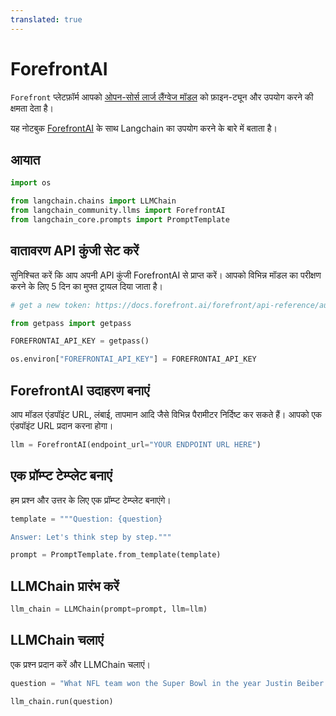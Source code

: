 ```yaml
---
translated: true
---
```


# ForefrontAI

`Forefront` प्लेटफ़ॉर्म आपको [ओपन-सोर्स लार्ज लैंग्वेज मॉडल](https://docs.forefront.ai/forefront/master/models) को फ़ाइन-ट्यून और उपयोग करने की क्षमता देता है।

यह नोटबुक [ForefrontAI](https://www.forefront.ai/) के साथ Langchain का उपयोग करने के बारे में बताता है।

## आयात

```python
import os

from langchain.chains import LLMChain
from langchain_community.llms import ForefrontAI
from langchain_core.prompts import PromptTemplate
```

## वातावरण API कुंजी सेट करें

सुनिश्चित करें कि आप अपनी API कुंजी ForefrontAI से प्राप्त करें। आपको विभिन्न मॉडल का परीक्षण करने के लिए 5 दिन का मुफ्त ट्रायल दिया जाता है।

```python
# get a new token: https://docs.forefront.ai/forefront/api-reference/authentication

from getpass import getpass

FOREFRONTAI_API_KEY = getpass()
```

```python
os.environ["FOREFRONTAI_API_KEY"] = FOREFRONTAI_API_KEY
```

## ForefrontAI उदाहरण बनाएं

आप मॉडल एंडपॉइंट URL, लंबाई, तापमान आदि जैसे विभिन्न पैरामीटर निर्दिष्ट कर सकते हैं। आपको एक एंडपॉइंट URL प्रदान करना होगा।

```python
llm = ForefrontAI(endpoint_url="YOUR ENDPOINT URL HERE")
```

## एक प्रॉम्प्ट टेम्प्लेट बनाएं

हम प्रश्न और उत्तर के लिए एक प्रॉम्प्ट टेम्प्लेट बनाएंगे।

```python
template = """Question: {question}

Answer: Let's think step by step."""

prompt = PromptTemplate.from_template(template)
```

## LLMChain प्रारंभ करें

```python
llm_chain = LLMChain(prompt=prompt, llm=llm)
```

## LLMChain चलाएं

एक प्रश्न प्रदान करें और LLMChain चलाएं।

```python
question = "What NFL team won the Super Bowl in the year Justin Beiber was born?"

llm_chain.run(question)
```
